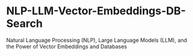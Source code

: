 # NLP-LLM-Vector-Embeddings-DB-Search
Natural Language Processing (NLP), Large Language Models (LLM), and the Power of Vector Embeddings and Databases
